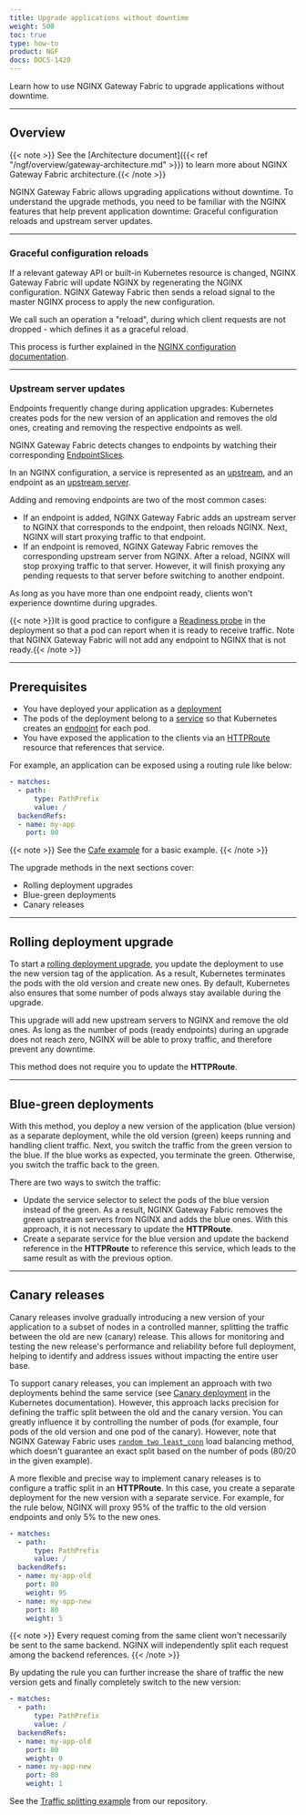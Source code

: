 ```yaml
---
title: Upgrade applications without downtime
weight: 500
toc: true
type: how-to
product: NGF
docs: DOCS-1420
---
```


Learn how to use NGINX Gateway Fabric to upgrade applications without downtime.

---

## Overview

{{< note >}} See the [Architecture document]({{< ref "/ngf/overview/gateway-architecture.md" >}}) to learn more about NGINX Gateway Fabric architecture.{{< /note >}}

NGINX Gateway Fabric allows upgrading applications without downtime. To understand the upgrade methods, you need to be familiar with the NGINX features that help prevent application downtime: Graceful configuration reloads and upstream server updates.

---

### Graceful configuration reloads

If a relevant gateway API or built-in Kubernetes resource is changed, NGINX Gateway Fabric will update NGINX by regenerating the NGINX configuration. NGINX Gateway Fabric then sends a reload signal to the master NGINX process to apply the new configuration.

We call such an operation a "reload", during which client requests are not dropped - which defines it as a graceful reload.

This process is further explained in the [NGINX configuration documentation](https://nginx.org/en/docs/control.html?#reconfiguration).

---

### Upstream server updates

Endpoints frequently change during application upgrades: Kubernetes creates pods for the new version of an application and removes the old ones, creating and removing the respective endpoints as well.

NGINX Gateway Fabric detects changes to endpoints by watching their corresponding [EndpointSlices](https://kubernetes.io/docs/concepts/services-networking/endpoint-slices/).

In an NGINX configuration, a service is represented as an [upstream](https://nginx.org/en/docs/http/ngx_http_upstream_module.html#upstream), and an endpoint as an [upstream server](https://nginx.org/en/docs/http/ngx_http_upstream_module.html#server).

Adding and removing endpoints are two of the most common cases:

- If an endpoint is added, NGINX Gateway Fabric adds an upstream server to NGINX that corresponds to the endpoint, then reloads NGINX. Next, NGINX will start proxying traffic to that endpoint.
- If an endpoint is removed, NGINX Gateway Fabric removes the corresponding upstream server from NGINX. After a reload, NGINX will stop proxying traffic to that server. However, it will finish proxying any pending requests to that server before switching to another endpoint.

As long as you have more than one endpoint ready, clients won't experience downtime during upgrades.

{{< note >}}It is good practice to configure a [Readiness probe](https://kubernetes.io/docs/tasks/configure-pod-container/configure-liveness-readiness-startup-probes/) in the deployment so that a pod can report when it is ready to receive traffic. Note that NGINX Gateway Fabric will not add any endpoint to NGINX that is not ready.{{< /note >}}

---

## Prerequisites

- You have deployed your application as a [deployment](https://kubernetes.io/docs/concepts/workloads/controllers/deployment/)
- The pods of the deployment belong to a [service](https://kubernetes.io/docs/concepts/services-networking/service/) so that Kubernetes creates an [endpoint](https://kubernetes.io/docs/reference/kubernetes-api/service-resources/endpoints-v1/) for each pod.
- You have exposed the application to the clients via an [HTTPRoute](https://gateway-api.sigs.k8s.io/api-types/httproute/) resource that references that service.

For example, an application can be exposed using a routing rule like below:

```yaml
- matches:
  - path:
      type: PathPrefix
      value: /
  backendRefs:
  - name: my-app
    port: 80
```

{{< note >}} See the [Cafe example](https://github.com/nginx/nginx-gateway-fabric/tree/v1.6.1/examples/cafe-example) for a basic example. {{< /note >}}

The upgrade methods in the next sections cover:

- Rolling deployment upgrades
- Blue-green deployments
- Canary releases

---

## Rolling deployment upgrade

To start a [rolling deployment upgrade](https://kubernetes.io/docs/concepts/workloads/controllers/deployment/#rolling-update-deployment), you update the deployment to use the new version tag of the application. As a result, Kubernetes terminates the pods with the old version and create new ones. By default, Kubernetes also ensures that some number of pods always stay available during the upgrade.

This upgrade will add new upstream servers to NGINX and remove the old ones. As long as the number of pods (ready endpoints) during an upgrade does not reach zero, NGINX will be able to proxy traffic, and therefore prevent any downtime.

This method does not require you to update the **HTTPRoute**.

---

## Blue-green deployments

With this method, you deploy a new version of the application (blue version) as a separate deployment, while the old version (green) keeps running and handling client traffic. Next, you switch the traffic from the green version to the blue. If the blue works as expected, you terminate the green. Otherwise, you switch the traffic back to the green.

There are two ways to switch the traffic:

- Update the service selector to select the pods of the blue version instead of the green. As a result, NGINX Gateway Fabric removes the green upstream servers from NGINX and adds the blue ones. With this approach, it is not necessary to update the **HTTPRoute**.
- Create a separate service for the blue version and update the backend reference in the **HTTPRoute** to reference this service, which leads to the same result as with the previous option.

---

## Canary releases

Canary releases involve gradually introducing a new version of your application to a subset of nodes in a controlled manner, splitting the traffic between the old are new (canary) release. This allows for monitoring and testing the new release's performance and reliability before full deployment, helping to identify and address issues without impacting the entire user base.

To support canary releases, you can implement an approach with two deployments behind the same service (see [Canary deployment](https://kubernetes.io/docs/concepts/workloads/controllers/deployment/#canary-deployment) in the Kubernetes documentation). However, this approach lacks precision for defining the traffic split between the old and the canary version. You can greatly influence it by controlling the number of pods (for example, four pods of the old version and one pod of the canary). However, note that NGINX Gateway Fabric uses [`random two least_conn`](https://nginx.org/en/docs/http/ngx_http_upstream_module.html#random) load balancing method, which doesn't guarantee an exact split based on the number of pods (80/20 in the given example).

A more flexible and precise way to implement canary releases is to configure a traffic split in an **HTTPRoute**. In this case, you create a separate deployment for the new version with a separate service. For example, for the rule below, NGINX will proxy 95% of the traffic to the old version endpoints and only 5% to the new ones.

```yaml
- matches:
  - path:
      type: PathPrefix
      value: /
  backendRefs:
  - name: my-app-old
    port: 80
    weight: 95
  - name: my-app-new
    port: 80
    weight: 5
```

{{< note >}} Every request coming from the same client won't necessarily be sent to the same backend. NGINX will independently split each request among the backend references. {{< /note >}}

By updating the rule you can further increase the share of traffic the new version gets and finally completely switch to the new version:

```yaml
- matches:
  - path:
      type: PathPrefix
      value: /
  backendRefs:
  - name: my-app-old
    port: 80
    weight: 0
  - name: my-app-new
    port: 80
    weight: 1
```

See the [Traffic splitting example](https://github.com/nginx/nginx-gateway-fabric/tree/v1.6.1/examples/traffic-splitting) from our repository.
